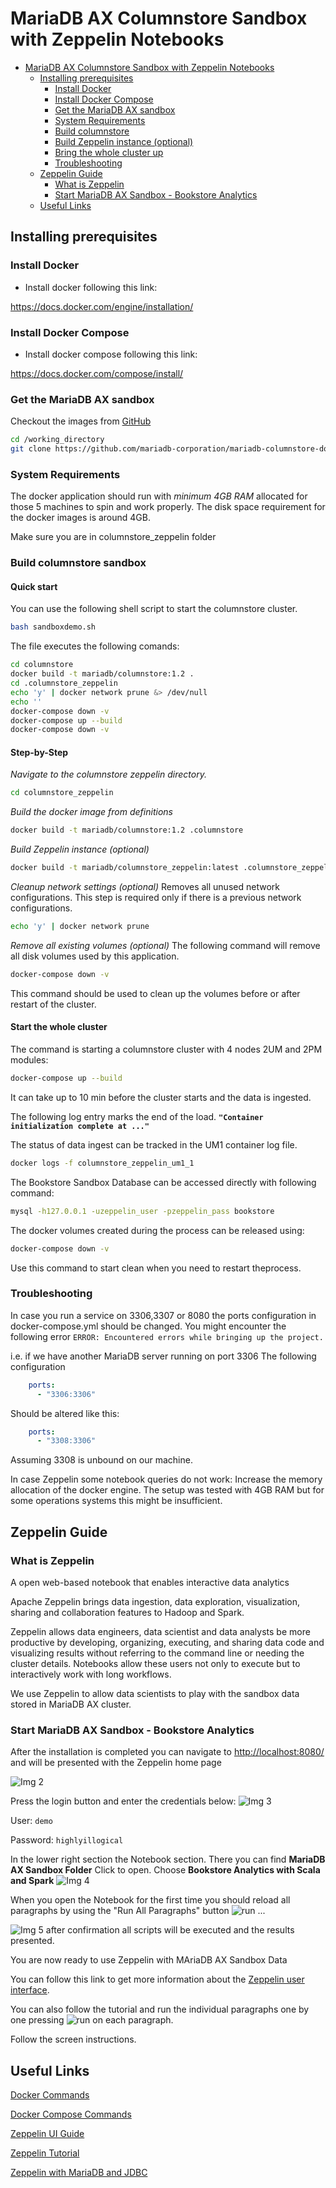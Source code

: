 # MariaDB AX Columnstore Sandbox with Zeppelin Notebooks

<!-- @import "[TOC]" {cmd="toc" depthFrom=1 depthTo=6 orderedList=false} -->

<!-- code_chunk_output -->

* [MariaDB AX Columnstore Sandbox with Zeppelin Notebooks](#mariadb-ax-columnstore-sandbox-with-zeppelin-notebooks)
	* [Installing prerequisites](#installing-prerequisites)
		* [Install Docker](#install-docker)
		* [Install Docker Compose](#install-docker-compose)
		* [Get the MariaDB AX sandbox](#get-the-mariadb-ax-sandbox)
		* [System Requirements](#system-requirements)
		* [Build columnstore](#build-columnstore)
		* [Build Zeppelin instance (optional)](#build-zeppelin-instance-optional)
		* [Bring the whole cluster up](#bring-the-whole-cluster-up)
		* [Troubleshooting](#troubleshooting)
	* [Zeppelin Guide](#zeppelin-guide)
		* [What is Zeppelin](#what-is-zeppelin)
		* [Start MariaDB AX Sandbox - Bookstore Analytics](#start-mariadb-ax-sandbox-bookstore-analytics)
	* [Useful Links](#useful-links)

<!-- /code_chunk_output -->

## Installing prerequisites

### Install Docker

* Install docker following this link:

https://docs.docker.com/engine/installation/

### Install Docker Compose

* Install docker compose following this link:

https://docs.docker.com/compose/install/

### Get the MariaDB AX sandbox

Checkout the images from [GitHub](https://github.com/mariadb-corporation/mariadb-columnstore-docker)

```bash
cd /working_directory
git clone https://github.com/mariadb-corporation/mariadb-columnstore-docker.git
```

### System Requirements

The docker application should run with *minimum 4GB RAM* allocated for those 5 machines to spin and work properly.
The disk space requirement for the docker images is around 4GB.

Make sure you are in columnstore_zeppelin folder

### Build columnstore sandbox
#### Quick start
You can use the following shell script to start the columnstore cluster.
```bash
bash sandboxdemo.sh
```

The file executes the following comands:

```bash
cd columnstore
docker build -t mariadb/columnstore:1.2 .
cd .columnstore_zeppelin
echo 'y' | docker network prune &> /dev/null 
echo ''
docker-compose down -v
docker-compose up --build
docker-compose down -v
```
#### Step-by-Step

*Navigate to the columnstore zeppelin directory.*

```bash
cd columnstore_zeppelin
```

*Build the docker image from definitions*

```bash
docker build -t mariadb/columnstore:1.2 .columnstore
```

*Build Zeppelin instance (optional)*

```bash
docker build -t mariadb/columnstore_zeppelin:latest .columnstore_zeppelin
```

*Cleanup network settings (optional)*
Removes all unused network configurations. This step is required only if there is a previous network configurations.
```bash
echo 'y' | docker network prune
```

*Remove all existing volumes (optional)*
The following command will remove all disk volumes used by this application.
```bash
docker-compose down -v
```

This command should be used to clean up the volumes before or after restart of the cluster.

#### Start the whole cluster

The command is starting a columnstore cluster with 4 nodes 2UM and 2PM modules:

```bash
docker-compose up --build
```

It can take up to 10 min before the cluster starts and the data is ingested.

The following log entry marks the end of the load.
**`"Container initialization complete at ..."`**

The status of data ingest can be tracked in the UM1 container log file.

```bash
docker logs -f columnstore_zeppelin_um1_1
```

The Bookstore Sandbox Database can be accessed directly with following command:
```bash
mysql -h127.0.0.1 -uzeppelin_user -pzeppelin_pass bookstore
```

The docker volumes created during the process can be released using:
```bash
docker-compose down -v
```
Use this command to start clean when you need to restart theprocess.


### Troubleshooting

In case you run a service on 3306,3307 or 8080 the ports configuration in docker-compose.yml should be changed.
You might encounter the following error 
`ERROR: Encountered errors while bringing up the project.`

i.e. if we have another MariaDB server running on port 3306
The following configuration

```yaml
    ports:
      - "3306:3306"
```

Should be altered like this:

```yaml
    ports:
      - "3308:3306"
```

Assuming 3308 is unbound on our machine.

In case Zeppelin some notebook queries do not work: Increase the memory allocation of the docker engine. The setup  was tested with 4GB RAM but for some operations systems this might be insufficient. 

## Zeppelin Guide

### What is Zeppelin

A open web-based notebook that enables interactive data analytics

Apache Zeppelin brings data ingestion, data exploration, visualization, sharing and collaboration features to Hadoop and Spark.

Zeppelin allows data engineers, data scientist and data analysts be more productive by developing, organizing, executing, and sharing data code and visualizing results without referring to the command line or needing the cluster details.
Notebooks allow these users not only to execute but to interactively work with long workflows.  

We use Zeppelin to allow data scientists to play with the sandbox data stored in MariaDB AX cluster.

### Start MariaDB AX Sandbox - Bookstore Analytics

After the installation is completed you can navigate to [http://localhost:8080/](http://localhost:8080/) and will be presented with the Zeppelin home page

![Img 2](imgreadme/img1.png)

Press the login button and enter the credentials below:
![Img 3](imgreadme/img1.2.png)

User: ```demo```

Password: ```highlyillogical```

In the lower right section the Notebook section. There you can find **MariaDB AX Sandbox Folder**
Click to open.
Choose **Bookstore Analytics with Scala and Spark**
![Img 4](imgreadme/img4.png)

When you open the Notebook for the first time you should reload all paragraphs by using the  "Run All Paragraphs" button ![run](imgreadme/run.png)  ...

![Img 5](imgreadme/img5.0.png)
after confirmation all scripts will be executed and the results presented.

You are now ready to use Zeppelin with MAriaDB AX Sandbox Data

You can follow this link to get more information about the [Zeppelin user interface](https://zeppelin.apache.org/docs/0.8.0/quickstart/explore_ui.html#note-layout).

You can also follow the tutorial and run the individual paragraphs one by one pressing ![run](imgreadme/run.png) on each paragraph.

Follow the screen instructions.

## Useful Links
[Docker Commands](https://docs.docker.com/engine/reference/commandline/cli/)

[Docker Compose Commands](https://docs.docker.com/compose/reference/overview/)

[Zeppelin UI Guide](https://zeppelin.apache.org/docs/0.8.0/quickstart/explore_ui.html)

[Zeppelin Tutorial](https://zeppelin.apache.org/docs/0.8.0/quickstart/tutorial.html)

[Zeppelin with MariaDB and JDBC](https://zeppelin.apache.org/docs/0.8.0/interpreter/jdbc.html#mariadb)
